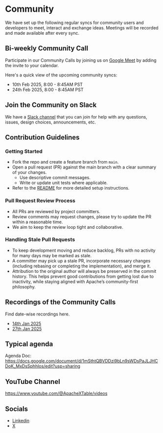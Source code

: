 # Community

We have set up the following regular syncs for community users and developers to meet, interact and exchange ideas. Meetings will be recorded and made available after every sync.


## Bi-weekly Community Call
Participate in our Community Calls by joining us on [Google Meet](https://calendar.google.com/calendar/event?action=TEMPLATE&tmeid=MjBuOWl0c21sdWIzcDQydGRubzJrb3QybHZfMjAyNTAxMjdUMTYwMDAwWiBjXzEwNDgzYzU2Yjc0ZGRjZWI5N2RjMGZhNTk2MjQ5YmU5MWVlY2RmOWQ4MjZkNzI3MmEwZjcxNTMzMWI1NzIzMTlAZw&tmsrc=c_10483c56b74ddceb97dc0fa596249be91eecdf9d826d7272a0f715331b572319%40group.calendar.google.com&scp=ALL) by adding the invite to your calendar.

Here's a quick view of the upcoming community syncs:

- 10th Feb 2025, 8:00 - 8:45AM PST
- 24th Feb 2025, 8:00 - 8:45AM PST

## Join the Community on Slack
We have a [Slack channel](https://join.slack.com/t/apachextablei-yoi8504/shared_invite/zt-2y9hqskhv-ZfSwoxzq~PTJlWGj0V1sQw) that you can join for help with any questions, issues, design choices, announcements, etc.

## Contribution Guidelines

### Getting Started

- Fork the repo and create a feature branch from `main`.
- Open a pull request (PR) against the main branch with a clear summary of your changes.
  - Use descriptive commit messages. 
  - Write or update unit tests where applicable.
- Refer to the [README](https://github.com/apache/incubator-xtable/blob/main/README.md) for more detailed setup instructions.

### Pull Request Review Process

- All PRs are reviewed by project committers.
- Review comments may request changes, please try to update the PR within a reasonable time.
- We aim to keep the review loop tight and collaborative.

### Handling Stale Pull Requests

- To keep development moving and reduce backlog, PRs with no activity for many days may be marked as stale. 
- A committer may pick up a stale PR, incorporate necessary changes (including rebasing or completing the implementation), and merge it. 
- Attribution to the original author will always be preserved in the commit history. This helps prevent good contributions from getting lost due to inactivity, while staying aligned with Apache’s community-first philosophy.


## Recordings of the Community Calls
Find date-wise recordings here.
- [14th Jan 2025](https://drive.google.com/file/d/1eVRIWvf-Kn2UoYYctIyO-Iaetha8U_nH/view?usp=sharing)
- [27th Jan 2025](https://drive.google.com/file/d/1pes2zbL9l2yPdUUAYNVp9HfcbzvbNs-9/view?usp=sharing)


## Typical agenda
Agenda Doc: https://docs.google.com/document/d/1mSthtQBVDDzi9bLn9sWDsPaJLJHCDoK_MxDsSphhlos/edit?usp=sharing


## YouTube Channel
https://www.youtube.com/@ApacheXTable/videos


## Socials
- [Linkedin](https://www.linkedin.com/company/apache-xtable/)
- [X](https://twitter.com/apachextable)